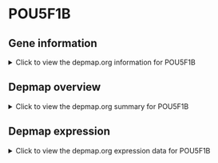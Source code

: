 <h1>POU5F1B</h1>

<h2>Gene information</h2>
<details>
  <summary>Click to view the depmap.org information for POU5F1B</summary>
  <iframe src="https://depmap.org/portal/gene/POU5F1B?tab=about" style="border:none;width:100%;height:800px"></iframe>
</details>

<h2>Depmap overview</h2>
<details>
  <summary>Click to view the depmap.org summary for POU5F1B</summary>
  <iframe src="https://depmap.org/portal/gene/POU5F1B?tab=overview" style="border:none;width:100%;height:800px"></iframe>
</details>

<h2>Depmap expression</h2>
<details>
  <summary>Click to view the depmap.org expression data for POU5F1B</summary>
  <iframe src="https://depmap.org/portal/gene/POU5F1B?tab=characterization" style="border:none;width:100%;height:800px"></iframe>
</details>


<!--
<h2>Reactome Pathway diagram</h2>
PNAME
-->


